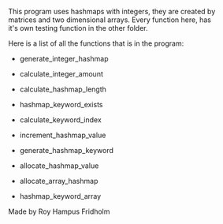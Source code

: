 
This program uses hashmaps with integers, they are created  by  
matrices and two dimensional arrays. Every function here,  has  
it's own testing function in the other folder.

Here is a list of all the functions that is  in  the  program:

* generate_integer_hashmap

* calculate_integer_amount

* calculate_hashmap_length

* hashmap_keyword_exists

* calculate_keyword_index

* increment_hashmap_value

* generate_hashmap_keyword

* allocate_hashmap_value

* allocate_array_hashmap

* hashmap_keyword_array

Made by Roy Hampus Fridholm
